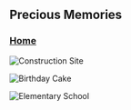 ##                                      Precious Memories
### [Home](https://github.com/AhmedJamJalloh/AhmedJamJalloh.github.io/blob/master/index)

![Construction Site](https://AhmedJamJalloh.github.io/IMG20130608_005.jpg) 

![Birthday Cake](https://AhmedJamJalloh.github.io/IMG20130706_001.jpg) 

![Elementary School](https://AhmedJamJalloh.github.io/IMG_0009.JPG) 
